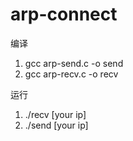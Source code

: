 # arp-connect

编译
1. gcc arp-send.c -o send
2. gcc arp-recv.c -o recv

运行
1. ./recv [your ip]
2. ./send [your ip]
